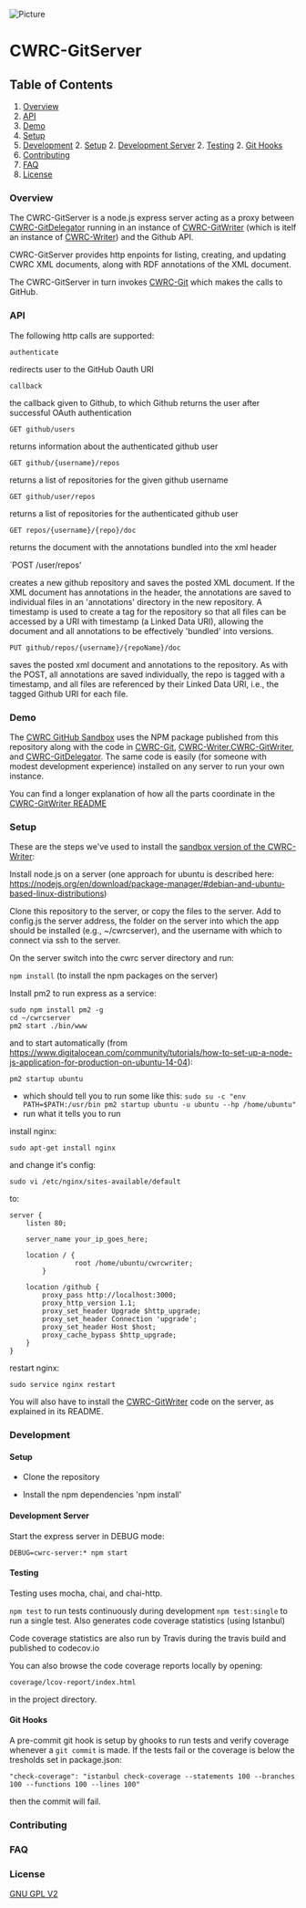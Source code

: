 ![Picture](http://www.cwrc.ca/wp-content/uploads/2010/12/CWRC_Dec-2-10_smaller.png)

# CWRC-GitServer

## Table of Contents

1. [Overview](#overview)
1. [API](#api)
1. [Demo](#demo)
1. [Setup](#setup)
1. [Development](#development)
    2. [Setup](#install)
    2. [Development Server](#development-server)
    2. [Testing](#testing)
    2. [Git Hooks](#git-hooks)
1. [Contributing](#contributing)
1. [FAQ](#faq)
1. [License](#license)


### Overview

The CWRC-GitServer is a node.js express server acting as a proxy between [CWRC-GitDelegator](https://github.com/cwrc/CWRC-GithubServer) running in an instance of [CWRC-GitWriter](https://github.com/cwrc/CWRC-GitWriter) (which is itelf an instance of [CWRC-Writer](https://github.com/cwrc/CWRC-Writer)) and the Github API.

CWRC-GitServer provides http enpoints for listing, creating, and updating CWRC XML documents, along with RDF annotations of the XML document.

The CWRC-GitServer in turn invokes [CWRC-Git](https://github.com/cwrc/CWRC-Git) which makes the calls to GitHub.

### API

The following http calls are supported:

`authenticate`

redirects user to the GitHub Oauth URI

`callback`

the callback given to Github, to which Github returns the user after successful OAuth authentication

`GET github/users`

returns information about the authenticated github user  

`GET github/{username}/repos`

returns a list of repositories for the given github username

`GET github/user/repos`

returns a list of repositories for the authenticated github user

`GET repos/{username}/{repo}/doc`

returns the document with the annotations bundled into the xml header

`POST /user/repos'

creates a new github repository and saves the posted XML document.  If the XML document has annotations in the header, the annotations are saved to individual files in an 'annotations' directory in the new repository.  A timestamp is used to create a tag for the repository so that all files can be accessed by a URI with timestamp (a Linked Data URI), allowing the document and all annotations to be effectively 'bundled' into versions.  

`PUT github/repos/{username}/{repoName}/doc`

saves the posted xml document and annotations to the repository.  As with the POST, all annotations are saved individually, the repo is tagged with a timestamp, and all files are referenced by their Linked Data URI, i.e., the tagged Github URI for each file.


### Demo

The [CWRC GitHub Sandbox](http://208.75.74.217/editor_github.html) uses the NPM package published from this repository along with the code in [CWRC-Git](https://github.com/cwrc/CWRC-Git), [CWRC-Writer](https://github.com/cwrc/CWRC-Writer),[CWRC-GitWriter](https://github.com/cwrc/CWRC-GitWriter), and [CWRC-GitDelegator](https://github.com/cwrc/CWRC-GitServer). The same code is easily (for someone with modest development experience) installed on any server to run your own instance.

You can find a longer explanation of how all the parts coordinate in the [CWRC-GitWriter README](https://github.com/jchartrand/CWRC-GitWriter/blob/master/README.md)

### Setup

These are the steps we've used to install the [sandbox version of the CWRC-Writer](http://208.75.74.217/editor_github.html):

Install node.js on a server (one approach for ubuntu is described here:  https://nodejs.org/en/download/package-manager/#debian-and-ubuntu-based-linux-distributions)

Clone this repository to the server, or copy the files to the server.
Add to config.js the server address, the folder on the server into which the app should be installed (e.g., ~/cwrcserver), and the username with which to connect via ssh to the server.

On the server switch into the cwrc server directory and run:

`npm install` (to install the npm packages on the server)

Install pm2 to run express as a service:

```
sudo npm install pm2 -g
cd ~/cwrcserver
pm2 start ./bin/www
```

and to start automatically (from https://www.digitalocean.com/community/tutorials/how-to-set-up-a-node-js-application-for-production-on-ubuntu-14-04):

`pm2 startup ubuntu`

- which should tell you to run some like this:  `sudo su -c "env PATH=$PATH:/usr/bin pm2 startup ubuntu -u ubuntu --hp /home/ubuntu"`
- run what it tells you to run

install nginx:

`sudo apt-get install nginx`

and change it's config:

`sudo vi /etc/nginx/sites-available/default`

to:

```
server {
    listen 80;

    server_name your_ip_goes_here;
    
    location / {
                root /home/ubuntu/cwrcwriter;
        }

    location /github {
        proxy_pass http://localhost:3000;
        proxy_http_version 1.1;
        proxy_set_header Upgrade $http_upgrade;
        proxy_set_header Connection 'upgrade';
        proxy_set_header Host $host;
        proxy_cache_bypass $http_upgrade;
    }
}
```

restart nginx:

`sudo service nginx restart`

You will also have to install the [CWRC-GitWriter](https://github.com/cwrc/CWRC-GitWriter) code on the server, as explained in its README.

### Development

#### Setup

* Clone the repository

* Install the npm dependencies 'npm install'

#### Development Server

Start the express server in DEBUG mode:

`DEBUG=cwrc-server:* npm start`

#### Testing

Testing uses mocha, chai, and chai-http.  

`npm test` to run tests continuously during development
`npm test:single` to run a single test.  Also generates code coverage statistics (using Istanbul)

Code coverage statistics are also run by Travis during the travis build and published to codecov.io

You can also browse the code coverage reports locally by opening:

`coverage/lcov-report/index.html`

in the project directory.

#### Git Hooks

A pre-commit git hook is setup by ghooks to run tests and verify coverage whenever a `git commit` is made.  If the tests fail or the coverage is below the tresholds set in package.json:

`"check-coverage": "istanbul check-coverage --statements 100 --branches 100 --functions 100 --lines 100"`

then the commit will fail.

### Contributing

### FAQ

### License

[GNU GPL V2](LICENSE)

